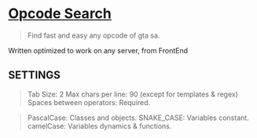 # [Opcode Search](https://matidragon-yt.github.io/opcode-search/)
> Find fast and easy any opcode of gta sa.


Written optimized to work on any server, from FrontEnd


## SETTINGS
> Tab Size: 2
> Max chars per line: 90 (except for templates & regex)
> Spaces between operators: Required.

> PascalCase: Classes and objects.
> SNAKE_CASE: Variables constant.
> camelCase: Variables dynamics & functions.
